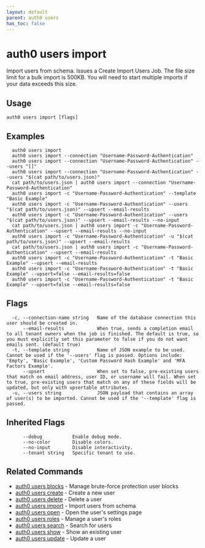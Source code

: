 ```yaml
---
layout: default
parent: auth0 users
has_toc: false
---
```

# auth0 users import

Import users from schema. Issues a Create Import Users Job. 
The file size limit for a bulk import is 500KB. You will need to start multiple imports if your data exceeds this size.

## Usage
```
auth0 users import [flags]
```

## Examples

```
  auth0 users import
  auth0 users import --connection "Username-Password-Authentication"
  auth0 users import --connection "Username-Password-Authentication" --users "[]"
  auth0 users import --connection "Username-Password-Authentication" --users "$(cat path/to/users.json)"
  cat path/to/users.json | auth0 users import --connection "Username-Password-Authentication"
  auth0 users import -c "Username-Password-Authentication" --template "Basic Example"
  auth0 users import -c "Username-Password-Authentication" --users "$(cat path/to/users.json)" --upsert --email-results
  auth0 users import -c "Username-Password-Authentication" --users "$(cat path/to/users.json)" --upsert --email-results --no-input
  cat path/to/users.json | auth0 users import -c "Username-Password-Authentication" --upsert --email-results --no-input
  auth0 users import -c "Username-Password-Authentication" -u "$(cat path/to/users.json)" --upsert --email-results
  cat path/to/users.json | auth0 users import -c "Username-Password-Authentication" --upsert --email-results
  auth0 users import -c "Username-Password-Authentication" -t "Basic Example" --upsert --email-results
  auth0 users import -c "Username-Password-Authentication" -t "Basic Example" --upsert=false --email-results=false
  auth0 users import -c "Username-Password-Authentication" -t "Basic Example" --upsert=false --email-results=false
```


## Flags

```
  -c, --connection-name string   Name of the database connection this user should be created in.
      --email-results            When true, sends a completion email to all tenant owners when the job is finished. The default is true, so you must explicitly set this parameter to false if you do not want emails sent. (default true)
  -t, --template string          Name of JSON example to be used. Cannot be used if the '--users' flag is passed. Options include: 'Empty', 'Basic Example', 'Custom Password Hash Example' and 'MFA Factors Example'.
      --upsert                   When set to false, pre-existing users that match on email address, user ID, or username will fail. When set to true, pre-existing users that match on any of these fields will be updated, but only with upsertable attributes.
  -u, --users string             JSON payload that contains an array of user(s) to be imported. Cannot be used if the '--template' flag is passed.
```


## Inherited Flags

```
      --debug           Enable debug mode.
      --no-color        Disable colors.
      --no-input        Disable interactivity.
      --tenant string   Specific tenant to use.
```


## Related Commands

- [auth0 users blocks](auth0_users_blocks.md) - Manage brute-force protection user blocks
- [auth0 users create](auth0_users_create.md) - Create a new user
- [auth0 users delete](auth0_users_delete.md) - Delete a user
- [auth0 users import](auth0_users_import.md) - Import users from schema
- [auth0 users open](auth0_users_open.md) - Open the user's settings page
- [auth0 users roles](auth0_users_roles.md) - Manage a user's roles
- [auth0 users search](auth0_users_search.md) - Search for users
- [auth0 users show](auth0_users_show.md) - Show an existing user
- [auth0 users update](auth0_users_update.md) - Update a user


